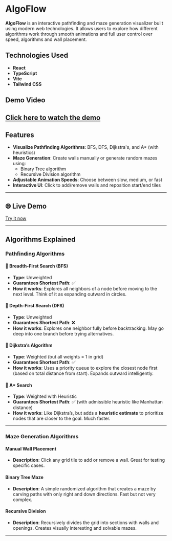 # AlgoFlow

**AlgoFlow** is an interactive pathfinding and maze generation visualizer built using modern web technologies. It allows users to explore how different algorithms work through smooth animations and full user control over speed, algorithms and wall placement.

## Technologies Used

- **React**
- **TypeScript**
- **Vite**
- **Tailwind CSS**

## Demo Video

[Click here to watch the demo](./demo.mp4)
---

## Features

- **Visualize Pathfinding Algorithms**: BFS, DFS, Dijkstra's, and A* (with heuristics)
- **Maze Generation**: Create walls manually or generate random mazes using:
  - Binary Tree algorithm
  - Recursive Division algorithm
- **Adjustable Animation Speeds**: Choose between slow, medium, or fast
- **Interactive UI**: Click to add/remove walls and reposition start/end tiles

---

## 🌐 Live Demo

[Try it now](algoflow-patricka.netlify.app)

---

## Algorithms Explained

### Pathfinding Algorithms

#### 🔹 Breadth-First Search (BFS)
- **Type**: Unweighted
- **Guarantees Shortest Path**: ✅
- **How it works**: Explores all neighbors of a node before moving to the next level. Think of it as expanding outward in circles.

#### 🔹 Depth-First Search (DFS)
- **Type**: Unweighted
- **Guarantees Shortest Path**: ❌
- **How it works**: Explores one neighbor fully before backtracking. May go deep into one branch before trying alternatives.

#### 🔹 Dijkstra’s Algorithm
- **Type**: Weighted (but all weights = 1 in grid)
- **Guarantees Shortest Path**: ✅
- **How it works**: Uses a priority queue to explore the closest node first (based on total distance from start). Expands outward intelligently.

#### 🔹 A* Search
- **Type**: Weighted with Heuristic
- **Guarantees Shortest Path**: ✅ (with admissible heuristic like Manhattan distance)
- **How it works**: Like Dijkstra’s, but adds a **heuristic estimate** to prioritize nodes that are closer to the goal. Much faster.

---

### Maze Generation Algorithms

#### Manual Wall Placement
- **Description**: Click any grid tile to add or remove a wall. Great for testing specific cases.

#### Binary Tree Maze
- **Description**: A simple randomized algorithm that creates a maze by carving paths with only right and down directions. Fast but not very complex.

#### Recursive Division
- **Description**: Recursively divides the grid into sections with walls and openings. Creates visually interesting and solvable mazes.

---
